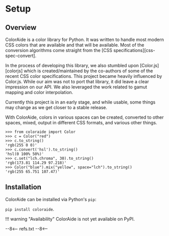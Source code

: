 # Setup

## Overview

ColorAide is a color library for Python. It was written to handle most modern CSS colors that are available and that
will be available. Most of the conversion algorithms come straight from the [CSS specifications][css-spec-convert].

In the process of developing this library, we also stumbled upon [Color.js][colorjs] which is created/maintained by the
co-authors of some of the recent CSS color specifications. This project became heavily influenced by Color.js. While our
aim was not to port that library, it did leave a clear impression on our API. We also leveraged the work related to
gamut mapping and color interpolation.

Currently this project is in an early stage, and while usable, some things may change as we get closer to a stable
release.

With ColorAide, colors in various spaces can be created, converted to other spaces, mixed, output in different CSS
formats, and various other things.

```pycon3
>>> from coloraide import Color
>>> c = Color("red")
>>> c.to_string()
'rgb(255 0 0)'
>>> c.convert('hsl').to_string()
'hsl(0 100% 50%)'
>>> c.set("lch.chroma", 30).to_string()
'rgb(173.81 114.29 97.218)'
>>> Color("blue").mix("yellow", space="lch").to_string()
'rgb(255 65.751 107.47)'
```

## Installation

ColorAide can be installed via Python's `pip`:

`pip install coloraide`.

!!! warning "Availability"
    ColorAide is not yet available on PyPI.

--8<--
refs.txt
--8<--
